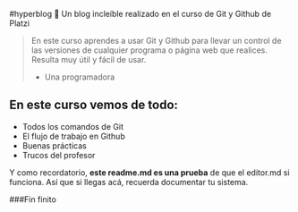#hyperblog  🤖
Un blog incleíble realizado en el curso de Git y Github de Platzi

> En este curso aprendes a usar Git y Github para llevar un control de las versiones de cualquier programa o página web que realices. Resulta muy útil y fácil de usar.
> - Una programadora

## En este curso vemos de todo:
- Todos los comandos de Git
- El flujo de trabajo en Github
- Buenas prácticas
- Trucos del profesor

Y como recordatorio, **este readme.md es una prueba** de que el editor.md si funciona. Así que si llegas acá, recuerda documentar tu sistema.

###Fin finito